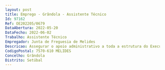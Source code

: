 ```yaml
--- 
layout: post
title: Emprego - Grândola - Assistente Técnico
Id: 97162
Ref: OE202205/0679
DataAbertura: 2022-05-20
DataFecho: 2022-06-02
Trabalho: Assistente Técnico
Empregador: Junta de Freguesia de Melides
Descricao: Assegurar o apoio administrativo a toda a estrutura do Executivo da Junta de Freguesia de Melides, no desenvolvimento das atividades de expediente geral e arquivo, atendimento ao público, património, inventário, tesouraria, recursos humanos, contratação pública, serviços de apoio escolar, intervenção social  e comunidade  Desenvolvimento de ateliês para a comunidade escolar Efetuar o processamento de texto de ofícios, comunicações, avisos e outros documentos com base em informação recebida  Realização dos procedimentos necessários no âmbito da higiene e segurança no trabalho  Promover, sob orientação superior, a aquisição de equipamentos e materiais necessários ao funcionamento eficaz da Junta de Freguesia de Melides  Colaborar na realização de outras atividades, inerentes às competências da Junta de Freguesia de Melides, sempre que seja necessário.
CodigoPostal: 7570-610 MELIDES
Concelho: Grândola
Distrito: Setúbal
--- 
```

